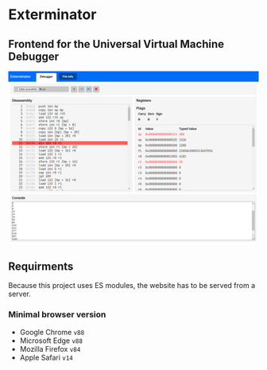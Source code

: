 # Exterminator
## Frontend for the Universal Virtual Machine Debugger

![Screenshot](/res/screenshot.png)

## Requirments

Because this project uses ES modules, the website has to be served from a server.

### Minimal browser version
- Google Chrome `v88`
- Microsoft Edge `v88`
- Mozilla Firefox `v84`
- Apple Safari `v14`
